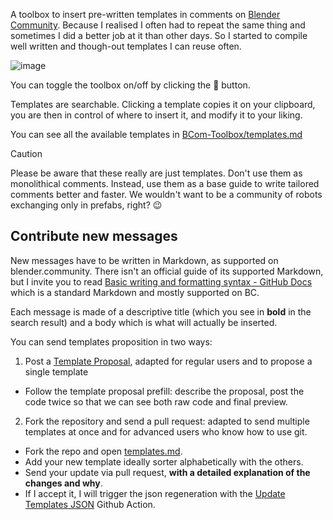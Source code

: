 A toolbox to insert pre-written templates in comments on [Blender Community](https://blender.community/#). Because I realised I often had to repeat the same thing and sometimes I did a better job at it than other days. So I started to compile well written and though-out templates I can reuse often.

![image](https://github.com/user-attachments/assets/f5cbe8f6-e7f1-442a-b427-851b18335a77)

You can toggle the toolbox on/off by clicking the 💬 button.

Templates are searchable. Clicking a template copies it on your clipboard, you are then in control of where to insert it, and modify it to your liking.

You can see all the available templates in [BCom-Toolbox/templates.md](https://github.com/L0Lock/BCom-Toolbox/blob/main/templates.md)


> [!CAUTION]
> Please be aware that these really are just templates. Don't use them as monolithical comments. Instead, use them as a base guide to write tailored comments better and faster. We wouldn't want to be a community of robots exchanging only in prefabs, right? 😉

## Contribute new messages

New messages have to be written in Markdown, as supported on blender.community. There isn't an official guide of its supported Markdown, but I invite you to read [Basic writing and formatting syntax - GitHub Docs](https://docs.github.com/en/get-started/writing-on-github/getting-started-with-writing-and-formatting-on-github/basic-writing-and-formatting-syntax) which is a standard Markdown and mostly supported on BC.

Each message is made of a descriptive title (which you see in **bold** in the search result) and a body which is what will actually be inserted.

You can send templates proposition in two ways: 

1. Post a [Template Proposal](https://github.com/L0Lock/BCom-Toolbox/issues/new?assignees=L0Lock&labels=enhancement&projects=&template=template-proposal.md&title=%5BTemplate%5D+your+new+template), adapted for regular users and to propose a single template
  - Follow the template proposal prefill: describe the proposal, post the code twice so that we can see both raw code and final preview.
2. Fork the repository and send a pull request: adapted to send multiple templates at once and for advanced users who know how to use git.
  - Fork the repo and open [templates.md](https://github.com/L0Lock/BCom-Toolbox/raw/refs/heads/main/templates.md).
  - Add your new template  ideally sorter alphabetically with the others.
  - Send your update via pull request, **with a detailed explanation of the changes and why**.
  - If I accept it, I will trigger the json regeneration with the [Update Templates JSON](https://github.com/L0Lock/BCom-Toolbox/actions/workflows/add_template.yml) Github Action.
